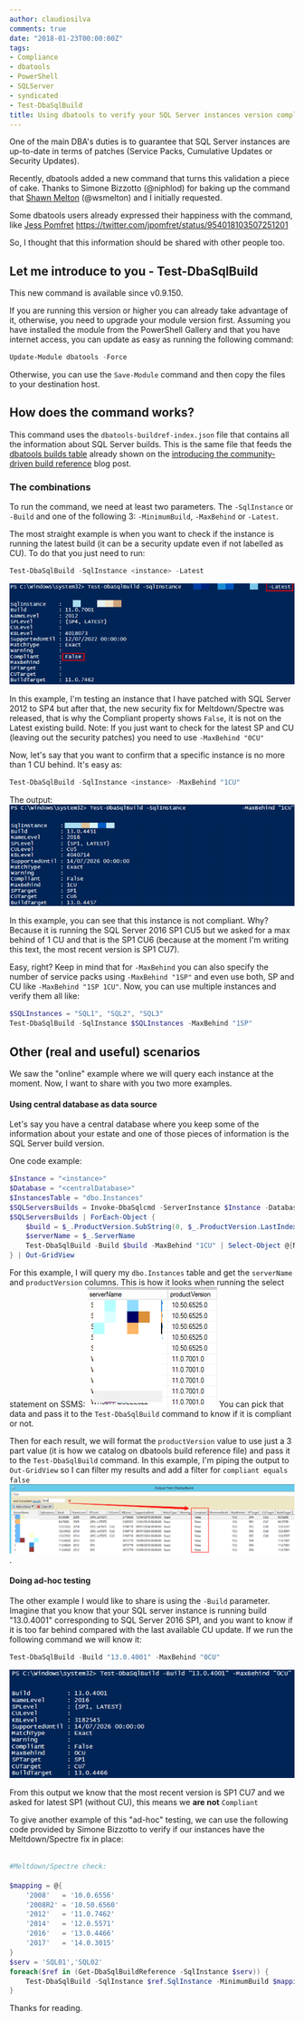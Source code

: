 ```yaml
---
author: claudiosilva
comments: true
date: "2018-01-23T00:00:00Z"
tags:
- Compliance
- dbatools
- PowerShell
- SQLServer
- syndicated
- Test-DbaSqlBuild
title: Using dbatools to verify your SQL Server instances version compliance
---
```

One of the main DBA's duties is to guarantee that SQL Server instances are up-to-date in terms of patches (Service Packs, Cumulative Updates or Security Updates).

Recently, dbatools added a new command that turns this validation a piece of cake. Thanks to Simone Bizzotto (@niphlod) for baking up the command that <a href="https://twitter.com/wsmelton" rel="noopener" target="_blank">Shawn Melton</a> (@wsmelton) and I initially requested.

Some dbatools users already expressed their happiness with the command, like <a href="https://twitter.com/jpomfret" rel="noopener" target="_blank">Jess Pomfret</a>
https://twitter.com/jpomfret/status/954018103507251201

So, I thought that this information should be shared with other people too.

## Let me introduce to you - Test-DbaSqlBuild

This new command is available since v0.9.150.

If you are running this version or higher you can already take advantage of it, otherwise, you need to upgrade your module version first. Assuming you have installed the module from the PowerShell Gallery and that you have internet access, you can update as easy as running the following command:

``` powershell
Update-Module dbatools -Force
```
Otherwise, you can use the `Save-Module` command and then copy the files to your destination host.

## How does the command works?

This command uses the `dbatools-buildref-index.json` file that contains all the information about SQL Server builds. This is the same file that feeds the <a href="https://sqlcollaborative.github.io/builds" rel="noopener" target="_blank">dbatools builds table</a> already shown on the <a href="https://dbatools.io/buildref/" rel="noopener" target="_blank">introducing the community-driven build reference</a> blog post.

### The combinations

To run the command, we need at least two parameters. The `-SqlInstance` or `-Build` and one of the following 3: `-MinimumBuild`, `-MaxBehind` or `-Latest`.

The most straight example is when you want to check if the instance is running the latest build (it can be a security update even if not labelled as CU). To do that you just need to run:

``` powershell
Test-DbaSqlBuild -SqlInstance <instance> -Latest
```

![latestexample](/img/2018/01/latestexample.png?w=656)

In this example, I'm testing an instance that I have patched with SQL Server 2012 to SP4 but after that, the new security fix for Meltdown/Spectre was released, that is why the Compliant property shows `False`, it is not on the Latest existing build.
Note: If you just want to check for the latest SP and CU (leaving out the security patches) you need to use `-MaxBehind "0CU"`

Now, let's say that you want to confirm that a specific instance is no more than 1 CU behind.
It's easy as:

``` powershell
Test-DbaSqlBuild -SqlInstance <instance> -MaxBehind "1CU"
```

The output:
![online_maxbehind_1cu](/img/2018/01/online_maxbehind_1cu.png?w=656)

In this example, you can see that this instance is not compliant. Why? Because it is running the SQL Server 2016 SP1 CU5 but we asked for a max behind of 1 CU and that is the SP1 CU6 (because at the moment I'm writing this text, the most recent version is SP1 CU7).

Easy, right?
Keep in mind that for `-MaxBehind` you can also specify the number of service packs using `-MaxBehind "1SP"` and even use both, SP and CU like `-MaxBehind "1SP 1CU"`.
Now, you can use multiple instances and verify them all like:

``` powershell
$SQLInstances = "SQL1", "SQL2", "SQL3"
Test-DbaSqlBuild -SqlInstance $SQLInstances -MaxBehind "1SP"
```

## Other (real and useful) scenarios

We saw the "online" example where we will query each instance at the moment. Now, I want to share with you two more examples.

#### Using central database as data source

Let's say you have a central database where you keep some of the information about your estate and one of those pieces of information is the SQL Server build version.

One code example:

``` powershell
$Instance = "<instance>"
$Database = "<centralDatabase>"
$InstancesTable = "dbo.Instances"
$SQLServersBuilds = Invoke-DbaSqlcmd -ServerInstance $Instance -Database $Database -Query "SELECT serverName, productVersion FROM $InstancesTable"
$SQLServersBuilds | ForEach-Object {
    $build = $_.ProductVersion.SubString(0, $_.ProductVersion.LastIndexOf('.'))
    $serverName = $_.ServerName
    Test-DbaSqlBuild -Build $build -MaxBehind "1CU" | Select-Object @{Name="ServerName";Expression={$serverName}}, *
} | Out-GridView
```

For this example, I will query my `dbo.Instances` table and get the `serverName` and `productVersion` columns.
This is how it looks when running the select statement on SSMS:
![sqloutput_servername_productversion](/img/2018/01/sqloutput_servername_productversion.png)
You can pick that data and pass it to the `Test-DbaSqlBuild` command to know if it is compliant or not.

Then for each result, we will format the `productVersion` value to use just a 3 part value (it is how we catalog on dbatools build reference file) and pass it to the `Test-DbaSqlBuild` command.
In this example, I'm piping the output to `Out-GridView` so I can filter my results and add a filter for `compliant equals false`
![centraldatabase_ogv](/img/2018/01/centraldatabase_ogv.png?w=656).

#### Doing ad-hoc testing

The other example I would like to share is using the `-Build` parameter.
Imagine that you know that your SQL server instance is running build "13.0.4001" corresponding to SQL Server 2016 SP1, and you want to know if it is too far behind compared with the last available CU update. If we run the following command we will know it:

``` powershell
Test-DbaSqlBuild -Build "13.0.4001" -MaxBehind "0CU"
```

![test_buildmaxbehind0cu](/img/2018/01/test_buildmaxbehind0cu.png)

From this output we know that the most recent version is SP1 CU7 and we asked for latest SP1 (without CU), this means we **are not** `Compliant`

To give another example of this "ad-hoc" testing, we can use the following code provided by Simone Bizzotto to verify if our instances have the Meltdown/Spectre fix in place:

``` powershell

#Meltdown/Spectre check:

$mapping = @{
    '2008'   = '10.0.6556'
    '2008R2' = '10.50.6560'
    '2012'   = '11.0.7462'
    '2014'   = '12.0.5571'
    '2016'   = '13.0.4466'
    '2017'   = '14.0.3015'
}
$serv = 'SQL01','SQL02'
foreach($ref in (Get-DbaSqlBuildReference -SqlInstance $serv)) {
    Test-DbaSqlBuild -SqlInstance $ref.SqlInstance -MinimumBuild $mapping[$ref.NameLevel]
}
```

Thanks for reading.
